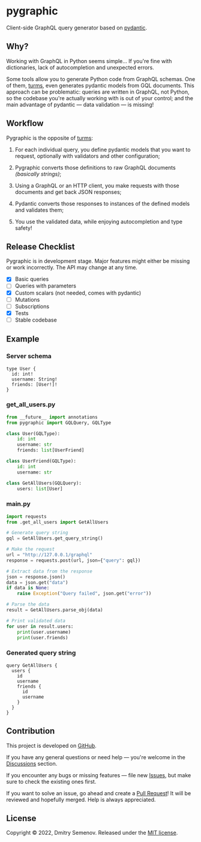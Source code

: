 # pygraphic

Client-side GraphQL query generator based on [pydantic].

## Why?

Working with GraphQL in Python seems simple... If you're fine with dictionaries, lack of
autocompletion and unexpected errors.

Some tools allow you to generate Python code from GraphQL schemas. One of them, [turms],
even generates pydantic models from GQL documents. This approach can be problematic:
queries are written in GraphQL, not Python, so the codebase you're actually working with
is out of your control; and the main advantage of pydantic — data validation — is
missing!

## Workflow

Pygraphic is the opposite of [turms]:

1. For each individual query, you define pydantic models that you want to request,
   optionally with validators and other configuration;

2. Pygraphic converts those definitions to raw GraphQL documents *(basically strings)*;

3. Using a GraphQL or an HTTP client, you make requests with those documents and get
   back JSON responses;

4. Pydantic converts those responses to instances of the defined models and validates
   them;

5. You use the validated data, while enjoying autocompletion and type safety!

## Release Checklist

Pygraphic is in development stage. Major features might either be missing or work
incorrectly. The API may change at any time.

- [x] Basic queries
- [ ] Queries with parameters
- [x] Custom scalars (not needed, comes with pydantic)
- [ ] Mutations
- [ ] Subscriptions
- [x] Tests
- [ ] Stable codebase

## Example

### Server schema
``` gql
type User {
  id: int!
  username: String!
  friends: [User!]!
}
```

### get_all_users.py

``` python
from __future__ import annotations
from pygraphic import GQLQuery, GQLType

class User(GQLType):
    id: int
    username: str
    friends: list[UserFriend]

class UserFriend(GQLType):
    id: int
    username: str

class GetAllUsers(GQLQuery):
    users: list[User]
```

### main.py

``` python
import requests
from .get_all_users import GetAllUsers

# Generate query string
gql = GetAllUsers.get_query_string()

# Make the request
url = "http://127.0.0.1/graphql"
response = requests.post(url, json={"query": gql})

# Extract data from the response
json = response.json()
data = json.get("data")
if data is None:
    raise Exception("Query failed", json.get("error"))

# Parse the data
result = GetAllUsers.parse_obj(data)

# Print validated data
for user in result.users:
    print(user.username)
    print(user.friends)
```

### Generated query string

``` gql
query GetAllUsers {
  users {
    id
    username
    friends {
      id
      username
    }
  }
}
```

## Contribution

This project is developed on [GitHub].

If you have any general questions or need help — you're welcome in the [Discussions]
section.

If you encounter any bugs or missing features — file new [Issues], but make sure to
check the existing ones first.

If you want to solve an issue, go ahead and create a [Pull Request][Pulls]! It will be
reviewed and hopefully merged. Help is always appreciated.

## License

Copyright &copy; 2022, Dmitry Semenov. Released under the [MIT license][License].


[GitHub]: https://github.com/lonelyteapot/pygraphic
[Discussions]: https://github.com/lonelyteapot/pygraphic/discussions
[Issues]: https://github.com/lonelyteapot/pygraphic/issues
[Pulls]: https://github.com/lonelyteapot/pygraphic/pulls
[License]: https://github.com/lonelyteapot/pygraphic/blob/main/LICENSE

[pydantic]: https://pypi.org/project/pydantic/
[turms]: https://pypi.org/project/turms/
